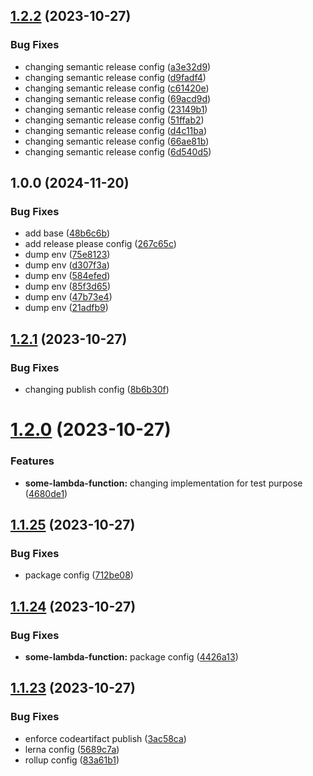 ## [1.2.2](https://github.com/petra-foundation/lerna-template/compare/v1.2.1...v1.2.2) (2023-10-27)

### Bug Fixes

- changing semantic release config ([a3e32d9](https://github.com/petra-foundation/lerna-template/commit/a3e32d9dd32cd0052ddd7957ed4393696353f191))
- changing semantic release config ([d9fadf4](https://github.com/petra-foundation/lerna-template/commit/d9fadf4723b573d6133beae64469657afefc8b87))
- changing semantic release config ([c61420e](https://github.com/petra-foundation/lerna-template/commit/c61420e3706727e036c99148e5ed0fa9a1db6462))
- changing semantic release config ([69acd9d](https://github.com/petra-foundation/lerna-template/commit/69acd9deb604729f7a7a3393615389bf7d32c944))
- changing semantic release config ([23149b1](https://github.com/petra-foundation/lerna-template/commit/23149b11ebae376efc604444ae2dbbce298a999f))
- changing semantic release config ([51ffab2](https://github.com/petra-foundation/lerna-template/commit/51ffab29e8d4e8435a5289bc538e4d10595e062f))
- changing semantic release config ([d4c11ba](https://github.com/petra-foundation/lerna-template/commit/d4c11ba54feffb004f432f288a068aae3bc01ede))
- changing semantic release config ([66ae81b](https://github.com/petra-foundation/lerna-template/commit/66ae81bd8f1c05dee65efebce88828503dbce43e))
- changing semantic release config ([6d540d5](https://github.com/petra-foundation/lerna-template/commit/6d540d5e5928f37d544cb39c7930f32361422fa2))

## 1.0.0 (2024-11-20)


### Bug Fixes

* add base ([48b6c6b](https://github.com/shm0x/release-please-pnpm-mororepo-poc/commit/48b6c6b74f083ec144a4254ea93e0248f11db439))
* add release please config ([267c65c](https://github.com/shm0x/release-please-pnpm-mororepo-poc/commit/267c65ce955dbc43e5019aed4c1f3d68f0ddbac7))
* dump env ([75e8123](https://github.com/shm0x/release-please-pnpm-mororepo-poc/commit/75e8123c671847afe1ce6ee1fe8819ca5c489339))
* dump env ([d307f3a](https://github.com/shm0x/release-please-pnpm-mororepo-poc/commit/d307f3a12f4b401a87dede6718c46685395b82f2))
* dump env ([584efed](https://github.com/shm0x/release-please-pnpm-mororepo-poc/commit/584efed1d9770a9415567b19d167081713c455b1))
* dump env ([85f3d65](https://github.com/shm0x/release-please-pnpm-mororepo-poc/commit/85f3d65558d219e9bc3387403c5f3842d1179285))
* dump env ([47b73e4](https://github.com/shm0x/release-please-pnpm-mororepo-poc/commit/47b73e4f26c0a5d3f4d82dc5f8446350f0db9839))
* dump env ([21adfb9](https://github.com/shm0x/release-please-pnpm-mororepo-poc/commit/21adfb9e5d3ccf97d8ecd5db58ccdff6c0a74558))

## [1.2.1](https://github.com/petra-foundation/lerna-template/compare/v1.2.0...v1.2.1) (2023-10-27)

### Bug Fixes

- changing publish config ([8b6b30f](https://github.com/petra-foundation/lerna-template/commit/8b6b30f6a138628cc26f6e33424699c203a4da0e))

# [1.2.0](https://github.com/petra-foundation/lerna-template/compare/v1.1.25...v1.2.0) (2023-10-27)

### Features

- **some-lambda-function:** changing implementation for test purpose ([4680de1](https://github.com/petra-foundation/lerna-template/commit/4680de11a67f6ba485a5b57f7d976db2abbef47a))

## [1.1.25](https://github.com/petra-foundation/lerna-template/compare/v1.1.24...v1.1.25) (2023-10-27)

### Bug Fixes

- package config ([712be08](https://github.com/petra-foundation/lerna-template/commit/712be0812c91be5303259d9aadb1c35def7913ba))

## [1.1.24](https://github.com/petra-foundation/lerna-template/compare/v1.1.23...v1.1.24) (2023-10-27)

### Bug Fixes

- **some-lambda-function:** package config ([4426a13](https://github.com/petra-foundation/lerna-template/commit/4426a13ccd44bd55f865b39fea336b8dffa7abe7))

## [1.1.23](https://github.com/petra-foundation/lerna-template/compare/v1.1.22...v1.1.23) (2023-10-27)

### Bug Fixes

- enforce codeartifact publish ([3ac58ca](https://github.com/petra-foundation/lerna-template/commit/3ac58cac175027575f3f0ed68f197c53fdb284b0))
- lerna config ([5689c7a](https://github.com/petra-foundation/lerna-template/commit/5689c7a065eec54ae6ad80ffb80d0e883c172af7))
- rollup config ([83a61b1](https://github.com/petra-foundation/lerna-template/commit/83a61b1bf8bfa28e92b377db2f4a503a1bb6492e))
